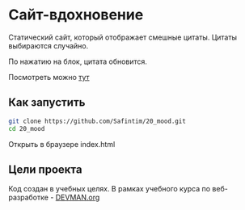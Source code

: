 # Сайт-вдохновение

Статический сайт, который отображает смешные цитаты. Цитаты выбираются случайно.

По нажатию на блок, цитата обновится.

Посмотреть можно [тут](https://safintim.github.io/20_mood/index.html)

## Как запустить

```sh
git clone https://github.com/Safintim/20_mood.git
cd 20_mood
```

Открыть в браузере index.html

## Цели проекта

Код создан в учебных целях. В рамках учебного курса по веб-разработке - [DEVMAN.org](https://devman.org)

